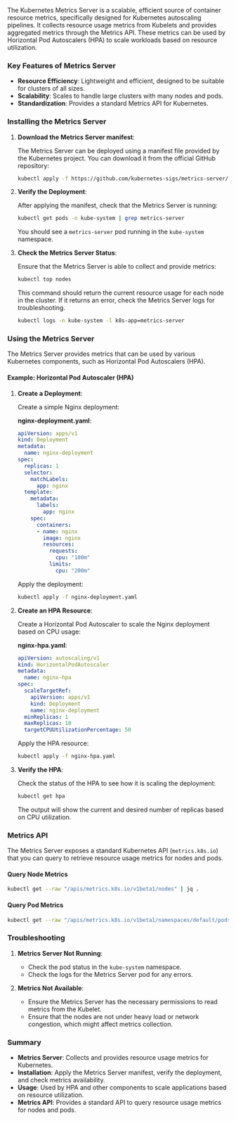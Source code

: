 The Kubernetes Metrics Server is a scalable, efficient source of container resource metrics, specifically designed for Kubernetes autoscaling pipelines. It collects resource usage metrics from Kubelets and provides aggregated metrics through the Metrics API. These metrics can be used by Horizontal Pod Autoscalers (HPA) to scale workloads based on resource utilization.

### Key Features of Metrics Server

- **Resource Efficiency**: Lightweight and efficient, designed to be suitable for clusters of all sizes.
- **Scalability**: Scales to handle large clusters with many nodes and pods.
- **Standardization**: Provides a standard Metrics API for Kubernetes.

### Installing the Metrics Server

1. **Download the Metrics Server manifest**:

   The Metrics Server can be deployed using a manifest file provided by the Kubernetes project. You can download it from the official GitHub repository:

   ```sh
   kubectl apply -f https://github.com/kubernetes-sigs/metrics-server/releases/latest/download/components.yaml
   ```

2. **Verify the Deployment**:

   After applying the manifest, check that the Metrics Server is running:

   ```sh
   kubectl get pods -n kube-system | grep metrics-server
   ```

   You should see a `metrics-server` pod running in the `kube-system` namespace.

3. **Check the Metrics Server Status**:

   Ensure that the Metrics Server is able to collect and provide metrics:

   ```sh
   kubectl top nodes
   ```

   This command should return the current resource usage for each node in the cluster. If it returns an error, check the Metrics Server logs for troubleshooting.

   ```sh
   kubectl logs -n kube-system -l k8s-app=metrics-server
   ```

### Using the Metrics Server

The Metrics Server provides metrics that can be used by various Kubernetes components, such as Horizontal Pod Autoscalers (HPA).

#### Example: Horizontal Pod Autoscaler (HPA)

1. **Create a Deployment**:

   Create a simple Nginx deployment:

   **nginx-deployment.yaml**:

   ```yaml
   apiVersion: apps/v1
   kind: Deployment
   metadata:
     name: nginx-deployment
   spec:
     replicas: 1
     selector:
       matchLabels:
         app: nginx
     template:
       metadata:
         labels:
           app: nginx
       spec:
         containers:
         - name: nginx
           image: nginx
           resources:
             requests:
               cpu: "100m"
             limits:
               cpu: "200m"
   ```

   Apply the deployment:

   ```sh
   kubectl apply -f nginx-deployment.yaml
   ```

2. **Create an HPA Resource**:

   Create a Horizontal Pod Autoscaler to scale the Nginx deployment based on CPU usage:

   **nginx-hpa.yaml**:

   ```yaml
   apiVersion: autoscaling/v1
   kind: HorizontalPodAutoscaler
   metadata:
     name: nginx-hpa
   spec:
     scaleTargetRef:
       apiVersion: apps/v1
       kind: Deployment
       name: nginx-deployment
     minReplicas: 1
     maxReplicas: 10
     targetCPUUtilizationPercentage: 50
   ```

   Apply the HPA resource:

   ```sh
   kubectl apply -f nginx-hpa.yaml
   ```

3. **Verify the HPA**:

   Check the status of the HPA to see how it is scaling the deployment:

   ```sh
   kubectl get hpa
   ```

   The output will show the current and desired number of replicas based on CPU utilization.

### Metrics API

The Metrics Server exposes a standard Kubernetes API (`metrics.k8s.io`) that you can query to retrieve resource usage metrics for nodes and pods.

#### Query Node Metrics

```sh
kubectl get --raw "/apis/metrics.k8s.io/v1beta1/nodes" | jq .
```

#### Query Pod Metrics

```sh
kubectl get --raw "/apis/metrics.k8s.io/v1beta1/namespaces/default/pods" | jq .
```

### Troubleshooting

1. **Metrics Server Not Running**:
   - Check the pod status in the `kube-system` namespace.
   - Check the logs for the Metrics Server pod for any errors.

2. **Metrics Not Available**:
   - Ensure the Metrics Server has the necessary permissions to read metrics from the Kubelet.
   - Ensure that the nodes are not under heavy load or network congestion, which might affect metrics collection.

### Summary

- **Metrics Server**: Collects and provides resource usage metrics for Kubernetes.
- **Installation**: Apply the Metrics Server manifest, verify the deployment, and check metrics availability.
- **Usage**: Used by HPA and other components to scale applications based on resource utilization.
- **Metrics API**: Provides a standard API to query resource usage metrics for nodes and pods.
